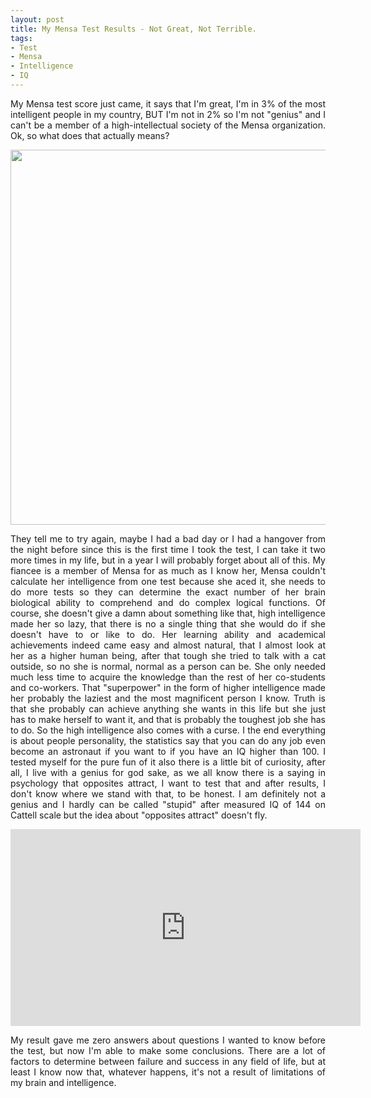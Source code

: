 ```yaml
---
layout: post
title: My Mensa Test Results - Not Great, Not Terrible.
tags:
- Test
- Mensa
- Intelligence
- IQ
---
```



<p style='text-align: justify;'>My Mensa test score just came, it says that I'm great, I'm in 3% of the most intelligent people in my country, BUT I'm not in 2% so I'm not "genius" and I can't be a member of a high-intellectual society of the Mensa organization. Ok, so what does that actually means? </p>

<div style="text-align:center"><p><img src="{{ site.baseurl }}static/img/mensa.jpg" width='600' hight='420'></p></div>

<p style='text-align: justify;'>They tell me to try again, maybe I had a bad day or I had a hangover from the night before since this is the first time I took the test, I can take it two more times in my life, but in a year I will probably forget about all of this. My fiancee is a member of Mensa for as much as I know her, Mensa couldn't calculate her intelligence from one test because she aced it, she needs to do more tests so they can determine the exact number of her brain biological ability to comprehend and do complex logical functions. Of course, she doesn't give a damn about something like that, high intelligence made her so lazy, that there is no a single thing that she would do if she doesn't have to or like to do. Her learning ability and academical achievements indeed came easy and almost natural, that I almost look at her as a higher human being, after that tough she tried to talk with a cat outside, so no she is normal, normal as a person can be. She only needed much less time to acquire the knowledge than the rest of her co-students and co-workers. That "superpower" in the form of higher intelligence made her probably the laziest and the most magnificent person I know. Truth is that she probably can achieve anything she wants in this life but she just has to make herself to want it, and that is probably the toughest job she has to do. So the high intelligence also comes with a curse.
I the end everything is about people personality, the statistics say that you can do any job even become an astronaut if you want to if you have an IQ higher than 100. 
I tested myself for the pure fun of it also there is a little bit of curiosity, after all, I live with a genius for god sake, as we all know there is a saying in psychology that opposites attract,  I want to test that and after results, I don't know where we stand with that, to be honest.
I am definitely not a genius and I hardly can be called "stupid" after measured IQ of 144 on Cattell scale but the idea about "opposites attract" doesn't fly.</p>

<div style="text-align:center"><p><iframe width="560" height="315" src="https://www.youtube.com/embed/Mg5HOnq7zD0" frameborder="0" allow="accelerometer; autoplay; encrypted-media; gyroscope; picture-in-picture" allowfullscreen></iframe></p></div>

<p style='text-align: justify;'>My result gave me zero answers about questions I wanted to know before the test, but now I'm able to make some conclusions.
There are a lot of factors to determine between failure and success in any field of life, but at least I know now that, whatever happens, it's not a result of limitations of my brain and intelligence.</p>